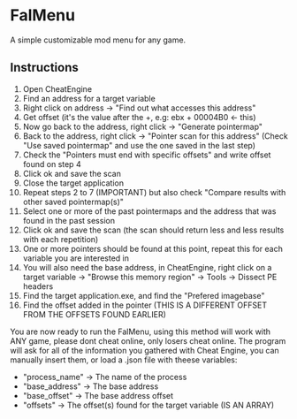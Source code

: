 # FalMenu
A simple customizable mod menu for any game.

## Instructions
1) Open CheatEngine
2) Find an address for a target variable
3) Right click on address -> "Find out what accesses this address"
4) Get offset (it's the value after the +, e.g: ebx + 00004B0 <- this)
5) Now go back to the address, right click -> "Generate pointermap"
6) Back to the address, right click -> "Pointer scan for this address" (Check "Use saved pointermap" and use the one saved in the last step)
7) Check the "Pointers must end with specific offsets" and write offset found on step 4
8) Click ok and save the scan
9) Close the target application
10) Repeat steps 2 to 7 (IMPORTANT) but also check "Compare results with other saved pointermap(s)"
11) Select one or more of the past pointermaps and the address that was found in the past session
12) Click ok and save the scan (the scan should return less and less results with each repetition)
13) One or more pointers should be found at this point, repeat this for each variable you are interested in
14) You will also need the base address, in CheatEngine, right click on a target variable -> "Browse this memory region" -> Tools -> Dissect PE headers
15) Find the target application.exe, and find the "Prefered imagebase"
16) Find the offset added in the pointer (THIS IS A DIFFERENT OFFSET FROM THE OFFSETS FOUND EARLIER)

You are now ready to run the FalMenu, using this method will work with ANY game, please dont cheat online, only losers cheat online.
The program will ask for all of the information you gathered with Cheat Engine, you can manually insert them, or load a .json file with theese variables:
- "process_name" -> The name of the process 
- "base_address" -> The base address
- "base_offset"  -> The base address offset
- "offsets"      -> The offset(s) found for the target variable (IS AN ARRAY)
